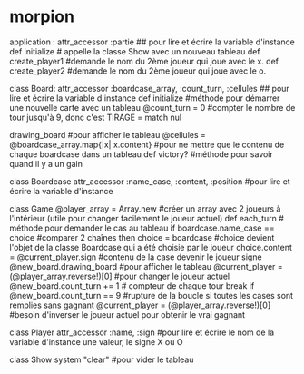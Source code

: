 # morpion


application : 
attr_accessor :partie ## pour lire et écrire la variable d'instance
def initialize        # appelle la classe Show avec un nouveau tableau
def create_player1    #demande le nom du 2ème joueur qui joue avec le x.
def create_player2 #demande le nom du 2ème joueur qui joue avec le o.

class Board:
attr_accessor :boardcase_array, :count_turn, :cellules ## pour lire et écrire la variable d'instance
def initialize                                         #méthode pour démarrer une nouvelle carte avec un tableau
@count_turn = 0                                        #compter le nombre de tour jusqu'à 9, donc c'est TIRAGE = match nul

drawing_board                                          #pour afficher le tableau
@cellules = @boardcase_array.map{|x| x.content}        #pour ne mettre que le contenu de chaque boardcase dans un tableau
def victory?                                           #méthode pour savoir quand il y a un gain

class Boardcase
attr_accessor :name_case, :content, :position          #pour lire et écrire la variable d'instance

class Game
@player_array = Array.new                              #créer un array avec 2 joueurs à l'intérieur (utile pour changer facilement le joueur actuel)
def each_turn                                          # méthode pour demander le cas au tableau
if boardcase.name_case == choice                       #comparer 2 chaînes
then choice = boardcase                                #choice devient l'objet de la classe Boardcase qui a été choisie par le joueur
choice.content = @current_player.sign                  #contenu de la case devenir le joueur signe
@new_board.drawing_board                               #pour afficher le tableau
@current_player = (@player_array.reverse!)[0]          #pour changer le joueur actuel
@new_board.count_turn	+= 1                           # compteur de chaque tour
break if @new_board.count_turn == 9                    #rupture de la boucle si toutes les cases sont remplies sans gagnant
@current_player = (@player_array.reverse!)[0]          #besoin d'inverser le joueur actuel pour obtenir le vrai gagnant

class Player
attr_accessor :name, :sign                             #pour lire et écrire le nom de la variable d'instance une valeur, le signe X ou O

class Show
system "clear"                                         #pour vider le tableau




